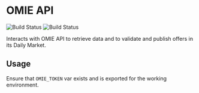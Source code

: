 OMIE API
==========

![Build Status](https://github.com/gisce/omie/actions/workflows/python2-app.yml/badge.svg)
![Build Status](https://github.com/gisce/omie/actions/workflows/python3-app.yml/badge.svg)

Interacts with OMIE API to retrieve data and to validate and publish offers in its Daily Market.

Usage
------

Ensure that `OMIE_TOKEN` var exists and is exported for the working environment.
